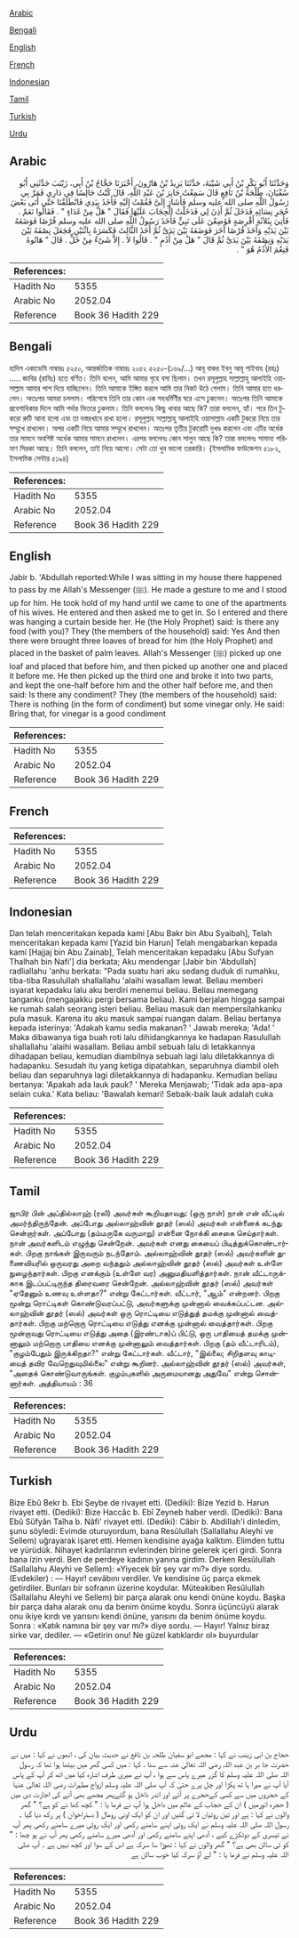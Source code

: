 [Arabic](#arabic)

[Bengali](#bengali)

[English](#english)

[French](#french)

[Indonesian](#indonesian)

[Tamil](#tamil)

[Turkish](#turkish)

[Urdu](#urdu)

## Arabic


<div dir="rtl" lang="ar" style={{fontSize:'larger',backgroundColor:'#f8f9fa',padding:20}}>
وَحَدَّثَنَا أَبُو بَكْرِ بْنُ أَبِي شَيْبَةَ، حَدَّثَنَا يَزِيدُ بْنُ هَارُونَ، أَخْبَرَنَا حَجَّاجُ بْنُ أَبِي، زَيْنَبَ حَدَّثَنِي أَبُو سُفْيَانَ، طَلْحَةُ بْنُ نَافِعٍ قَالَ سَمِعْتُ جَابِرَ بْنَ عَبْدِ اللَّهِ، قَالَ كُنْتُ جَالِسًا فِي دَارِي فَمَرَّ بِي رَسُولُ اللَّهِ صلى الله عليه وسلم فَأَشَارَ إِلَىَّ فَقُمْتُ إِلَيْهِ فَأَخَذَ بِيَدِي فَانْطَلَقْنَا حَتَّى أَتَى بَعْضَ حُجَرِ نِسَائِهِ فَدَخَلَ ثُمَّ أَذِنَ لِي فَدَخَلْتُ الْحِجَابَ عَلَيْهَا فَقَالَ ‏"‏ هَلْ مِنْ غَدَاءٍ ‏"‏ ‏.‏ فَقَالُوا نَعَمْ ‏.‏ فَأُتِيَ بِثَلاَثَةِ أَقْرِصَةٍ فَوُضِعْنَ عَلَى نَبِيٍّ فَأَخَذَ رَسُولُ اللَّهِ صلى الله عليه وسلم قُرْصًا فَوَضَعَهُ بَيْنَ يَدَيْهِ وَأَخَذَ قُرْصًا آخَرَ فَوَضَعَهُ بَيْنَ يَدَىَّ ثُمَّ أَخَذَ الثَّالِثَ فَكَسَرَهُ بِاثْنَيْنِ فَجَعَلَ نِصْفَهُ بَيْنَ يَدَيْهِ وَنِصْفَهُ بَيْنَ يَدَىَّ ثُمَّ قَالَ ‏"‏ هَلْ مِنْ أُدُمٍ ‏"‏ ‏.‏ قَالُوا لاَ ‏.‏ إِلاَّ شَىْءٌ مِنْ خَلٍّ ‏.‏ قَالَ ‏"‏ هَاتُوهُ فَنِعْمَ الأُدُمُ هُوَ ‏"‏ ‏.‏
</div>
<div style={{backgroundColor:'#f8f9fa',padding:20, marginBottom: 10}}><table> <thead> <tr> <th>References:</th> <th></th> </tr> </thead> <tbody><tr><td>Hadith No</td><td>5355</td></tr><tr><td>Arabic No</td><td>2052.04</td></tr><tr><td>Reference</td><td>Book 36 Hadith 229</td></tr></tbody></table></div>

## Bengali


<div dir="ltr" lang="bn" style={{fontSize:'larger',backgroundColor:'#f8f9fa',padding:20}}>
হাদিস একাডেমি নাম্বারঃ ৫২৫০, আন্তর্জাতিক নাম্বারঃ ২০৫২ ৫২৫০-(১৬৯/...) আবূ বাকর ইবনু আবূ শাইবাহ (রহঃ) ..... জাবির (রাযিঃ) হতে বর্ণিত। তিনি বলেন, আমি আমার গৃহে বসা ছিলাম। তখন রসূলুল্লাহ সাল্লাল্লাহু আলাইহি ওয়াসাল্লাম আমার পাশ দিয়ে যাচ্ছিলেন। তিনি আমাকে ইঙ্গিত করলে আমি তার নিকট উঠে গেলাম। তিনি আমার হাত ধরলেন। অতঃপর আমরা চললাম। পরিশেষে তিনি তার কোন এক সহধর্মিণীর ঘরে এসে ঢুকলেন। অতঃপর তিনি আমাকে প্রবেশাধিকার দিলে আমি পর্দার ভিতরে ঢুকলাম। তিনি বললেনঃ কিছু খাবার আছে কি? তারা বললেন, হ্যাঁ। পরে তিন টুকরো রুটি আনা হলো এবং তা দস্তরখানে রাখা হলো। রসূলুল্লাহ সাল্লাল্লাহু আলাইহি ওয়াসাল্লাম একটি টুকরো নিয়ে তার সম্মুখে রাখলেন। অপর একটি নিয়ে আমার সম্মুখে রাখলেন। অতঃপর তৃতীয় টুকরোটি দুখণ্ড করলেন এবং এটির অর্ধেক তার সামনে অবশিষ্ট অর্ধেক আমার সামনে রাখলেন। এরপর বললেনঃ কোন সালুন আছে কি? তারা বললেনঃ সামান্য পরিমাণ সিরকা আছে। তিনি বললেন, তাই নিয়ে আসো। সেটা তো খুব ভালো তরকারি। (ইসলামিক ফাউন্ডেশন ৫১৮২, ইসলামিক সেন্টার ৫১৯৪)
</div>
<div style={{backgroundColor:'#f8f9fa',padding:20, marginBottom: 10}}><table> <thead> <tr> <th>References:</th> <th></th> </tr> </thead> <tbody><tr><td>Hadith No</td><td>5355</td></tr><tr><td>Arabic No</td><td>2052.04</td></tr><tr><td>Reference</td><td>Book 36 Hadith 229</td></tr></tbody></table></div>

## English


<div dir="ltr" lang="en" style={{fontSize:'larger',backgroundColor:'#f8f9fa',padding:20}}>
Jabir b. 'Abdullah reported:While I was sitting in my house there happened to pass by me Allah's Messenger (ﷺ). He made a gesture to me and I stood up for him. He took hold of my hand until we came to one of the apartments of his wives. He entered and then asked me to get in. So I entered and there was hanging a curtain beside her. He (the Holy Prophet) said: Is there any food (with you)? They (the members of the household) said: Yes And then there were brought three loaves of bread for him (the Holy Prophet) and placed in the basket of palm leaves. Allah's Messenger (ﷺ) picked up one loaf and placed that before him, and then picked up another one and placed it before me. He then picked up the third one and broke it into two parts, and kept the one-half before him and the other half before me, and then said: Is there any condiment? They (the members of the household) said: There is nothing (in the form of condiment) but some vinegar only. He said: Bring that, for vinegar is a good condiment
</div>
<div style={{backgroundColor:'#f8f9fa',padding:20, marginBottom: 10}}><table> <thead> <tr> <th>References:</th> <th></th> </tr> </thead> <tbody><tr><td>Hadith No</td><td>5355</td></tr><tr><td>Arabic No</td><td>2052.04</td></tr><tr><td>Reference</td><td>Book 36 Hadith 229</td></tr></tbody></table></div>

## French


<div dir="ltr" lang="fr" style={{fontSize:'larger',backgroundColor:'#f8f9fa',padding:20}}>

</div>
<div style={{backgroundColor:'#f8f9fa',padding:20, marginBottom: 10}}><table> <thead> <tr> <th>References:</th> <th></th> </tr> </thead> <tbody><tr><td>Hadith No</td><td>5355</td></tr><tr><td>Arabic No</td><td>2052.04</td></tr><tr><td>Reference</td><td>Book 36 Hadith 229</td></tr></tbody></table></div>

## Indonesian


<div dir="ltr" lang="id" style={{fontSize:'larger',backgroundColor:'#f8f9fa',padding:20}}>
Dan telah menceritakan kepada kami [Abu Bakr bin Abu Syaibah], Telah menceritakan kepada kami [Yazid bin Harun] Telah mengabarkan kepada kami [Hajjaj bin Abu Zainab], Telah menceritakan kepadaku [Abu Sufyan Thalhah bin Nafi'] dia berkata; Aku mendengar [Jabir bin 'Abdullah] radliallahu 'anhu berkata: "Pada suatu hari aku sedang duduk di rumahku, tiba-tiba Rasulullah shallallahu 'alaihi wasallam lewat. Beliau memberi isyarat kepadaku lalu aku berdiri menemui beliau. Beliau memegang tanganku (mengajakku pergi bersama beliau). Kami berjalan hingga sampai ke rumah salah seorang isteri beliau. Beliau masuk dan mempersilahkanku pula masuk. Karena itu aku masuk sampai ruangan dalam. Beliau bertanya kepada isterinya: 'Adakah kamu sedia makanan? ' Jawab mereka; 'Ada! ' Maka dibawanya tiga buah roti lalu dihidangkannya ke hadapan Rasulullah shallallahu 'alaihi wasallam. Beliau ambil sebuah lalu di letakkannya dihadapan beliau, kemudian diambilnya sebuah lagi lalu diletakkannya di hadapanku. Sesudah itu yang ketiga dipatahkan, separuhnya diambil oleh beliau dan separuhnya lagi diletakkannya di hadapanku. Kemudian beliau bertanya: 'Apakah ada lauk pauk? ' Mereka Menjawab; 'Tidak ada apa-apa selain cuka.' Kata beliau: 'Bawalah kemari! Sebaik-baik lauk adalah cuka
</div>
<div style={{backgroundColor:'#f8f9fa',padding:20, marginBottom: 10}}><table> <thead> <tr> <th>References:</th> <th></th> </tr> </thead> <tbody><tr><td>Hadith No</td><td>5355</td></tr><tr><td>Arabic No</td><td>2052.04</td></tr><tr><td>Reference</td><td>Book 36 Hadith 229</td></tr></tbody></table></div>

## Tamil


<div dir="ltr" lang="ta" style={{fontSize:'larger',backgroundColor:'#f8f9fa',padding:20}}>
ஜாபிர் பின் அப்தில்லாஹ் (ரலி) அவர்கள் கூறியதாவது: (ஒரு நாள்) நான் என் வீட்டில் அமர்ந்திருந்தேன். அப்போது அல்லாஹ்வின் தூதர் (ஸல்) அவர்கள் என்னைக் கடந்து சென்றார்கள். அப்போது (தம்மருகே வருமாறு) என்னை நோக்கி சைகை செய்தார்கள். நான் அவர்களிடம் எழுந்து சென்றேன். அவர்கள் எனது கையைப் பிடித்துக்கொண்டார்கள். பிறகு நாங்கள் இருவரும் நடந்தோம். அல்லாஹ்வின் தூதர் (ஸல்) அவர்களின் துணைவியரில் ஒருவரது அறை வந்ததும் அல்லாஹ்வின் தூதர் (ஸல்) அவர்கள் உள்ளே நுழைந்தார்கள். பிறகு எனக்கும் (உள்ளே வர) அனுமதியளித்தார்கள். நான் வீட்டாருக்காக இடப்பட்டிருந்த திரைவரை சென்றேன். அல்லாஹ்வின் தூதர் (ஸல்) அவர்கள் "ஏதேனும் உணவு உள்ளதா?" என்று கேட்டார்கள். வீட்டார், "ஆம்" என்றனர். பிறகு மூன்று ரொட்டிகள் கொண்டுவரப்பட்டு, அவர்களுக்கு முன்னால் வைக்கப்பட்டன. அல்லாஹ்வின் தூதர் (ஸல்) அவர்கள் ஒரு ரொட்டியை எடுத்துத் தமக்கு முன்னால் வைத்தார்கள். பிறகு மற்றொரு ரொட்டியை எடுத்து எனக்கு முன்னால் வைத்தார்கள். பிறகு மூன்றாவது ரொட்டியை எடுத்து அதை (இரண்டாக)ப் பிட்டு, ஒரு பாதியைத் தமக்கு முன்னாலும் மற்றொரு பாதியை எனக்கு முன்னாலும் வைத்தார்கள். பிறகு (தம் வீட்டாரிடம்), "குழம்பேதும் இருக்கிறதா?" என்று கேட்டார்கள். வீட்டார், "இல்லை; சிறிதளவு காடியைத் தவிர வேறெதுவுமில்லை" என்று கூறினர். அல்லாஹ்வின் தூதர் (ஸல்) அவர்கள், "அதைக் கொண்டுவாருங்கள். குழம்புகளில் அருமையானது அதுவே" என்று சொன்னார்கள். அத்தியாயம் : 36
</div>
<div style={{backgroundColor:'#f8f9fa',padding:20, marginBottom: 10}}><table> <thead> <tr> <th>References:</th> <th></th> </tr> </thead> <tbody><tr><td>Hadith No</td><td>5355</td></tr><tr><td>Arabic No</td><td>2052.04</td></tr><tr><td>Reference</td><td>Book 36 Hadith 229</td></tr></tbody></table></div>

## Turkish


<div dir="ltr" lang="tr" style={{fontSize:'larger',backgroundColor:'#f8f9fa',padding:20}}>
Bize Ebû Bekr b. Ebi Şeybe de rivayet etti. (Dediki): Bize Yezid b. Harun rivayet etti. (Dediki): Bize Haccâc b. Ebî Zeyneb haber verdi. (Dediki): Bana Ebû Süfyân Taîha b. Nâfi' rivayet etti. (Dediki): Câbir b. AbdiIIah'i dinledim, şunu söyledi: Evimde oturuyordum, bana Resûlullah (Sallallahu Aleyhi ve Sellem) uğrayarak işaret etti. Hemen kendisine ayağa kalktım. Elimden tuttu ve yürüdük. Nihayet kadınlarının evlerinden bîrine gelerek içeri girdi. Sonra bana izin verdi. Ben de perdeye kadının yanına girdim. Derken ResûIullah (Sallallahu Aleyhi ve Sellem): «Yiyecek bîr şey var mı?» diye sordu. (Evdekiler) : — Hayır! cevâbını verdiler. Ve kendisine üç parça ekmek getirdiler. Bunları bir sofranın üzerine koydular. Müteakiben Resûlullah (Sallallahu Aleyhi ve Sellem) bir parça alarak onu kendi önüne koydu. Başka bir parça daha alarak onu da benim önüme koydu. Sonra üçüncüyü alarak onu ikiye kırdı ve yarısını kendi önüne, yarısını da benim önüme koydu. Sonra : «Katık namına bir şey var mı?» diye sordu. — Hayır! Yalnız biraz sirke var, dediler. — «Getirin onu! Ne güzel katıklardır ol» buyurdular
</div>
<div style={{backgroundColor:'#f8f9fa',padding:20, marginBottom: 10}}><table> <thead> <tr> <th>References:</th> <th></th> </tr> </thead> <tbody><tr><td>Hadith No</td><td>5355</td></tr><tr><td>Arabic No</td><td>2052.04</td></tr><tr><td>Reference</td><td>Book 36 Hadith 229</td></tr></tbody></table></div>

## Urdu


<div dir="rtl" lang="ur" style={{fontSize:'larger',backgroundColor:'#f8f9fa',padding:20}}>
حجاج بن ابی زینب نے کہا : مجھے ابو سفیان طلحہ بن نافع نے حدیث بیان کی ، انھوں نے کہا : میں نے حضرت جا بر بن عبد اللہ رضی اللہ تعالیٰ عنہ سے سنا ، کہا : میں کسی گھر میں بیٹھا ہوا تھا کہ رسول اللہ صلی اللہ علیہ وسلم کا گزر میرے پاس سے ہوا ، آپ نے میری طرف اشارہ کیا میں اٹھ کر آپ کے پاس آیا آپ نے میرا ہا تھ پکڑا اور چل پرے حتیٰ کہ آپ صلی اللہ علیہ وسلم ازواج مطہرات رضی اللہ تعالیٰ عنہا کے حجروں میں سے کسی کےحجرے پر آئے اور اندر داخل ہو گئےپھر مجھے بھی آنے کی اجازت دی میں ( حجرہ انورمیں ) ان کے حجاب کے عالم میں داخل ہوا آپ نے فرما یا : " کچھ کھا نے کو ہے؟ " گھر والوں نے کہا : ہے اور تین روٹیاں لا ئی گئیں اور ان کو ایک اونی رومال ( دستراخوان ) پر رکھ دیا گیا ۔ رسول اللہ صلی اللہ علیہ وسلم نے ایک روٹی اپنے سامنے رکھی اور ایک روٹی میرے سامنے رکھی پھر آپ نے تیسری کے دوٹکڑے کیے ، آدھی اپنے سامنے رکھی اور آدھی میرے سامنے رکھی پھر آپ نے پو چھا : " کو ئی سالن بھی ہے؟ " گھر والوں نے کہا : تھوڑا سا سرکہ ہے اس کے سوا اور کچھ نہیں ہے ۔ آپ صلی اللہ علیہ وسلم نے فرما یا : " لے آؤ سرکہ کیا خوب سالن ہے
</div>
<div style={{backgroundColor:'#f8f9fa',padding:20, marginBottom: 10}}><table> <thead> <tr> <th>References:</th> <th></th> </tr> </thead> <tbody><tr><td>Hadith No</td><td>5355</td></tr><tr><td>Arabic No</td><td>2052.04</td></tr><tr><td>Reference</td><td>Book 36 Hadith 229</td></tr></tbody></table></div>